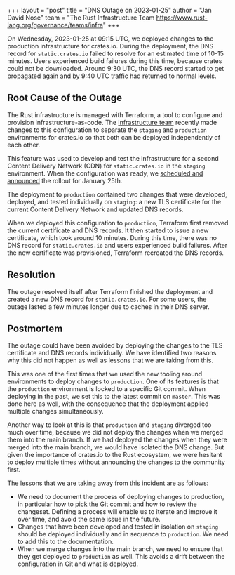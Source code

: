 +++
layout = "post"
title = "DNS Outage on 2023-01-25"
author = "Jan David Nose"
team = "The Rust Infrastructure Team <https://www.rust-lang.org/governance/teams/infra>"
+++

On Wednesday, 2023-01-25 at 09:15 UTC, we deployed changes to the production
infrastructure for crates.io. During the deployment, the DNS record for
`static.crates.io` failed to resolve for an estimated time of 10-15 minutes.
Users experienced build failures during this time, because crates could not be
downloaded. Around 9:30 UTC, the DNS record started to get propagated again and
by 9:40 UTC traffic had returned to normal levels.

## Root Cause of the Outage

The Rust infrastructure is managed with Terraform, a tool to configure and
provision infrastructure-as-code. The [Infrastructure team] recently made
changes to this configuration to separate the `staging` and `production`
environments for crates.io so that both can be deployed independently of each
other.

This feature was used to develop and test the infrastructure for a second
Content Delivery Network (CDN) for `static.crates.io` in the `staging`
environment. When the configuration was ready, we
[scheduled and announced](https://blog.rust-lang.org/inside-rust/2023/01/24/content-delivery-networks.html)
the rollout for January 25th.

The deployment to `production` contained two changes that were developed,
deployed, and tested individually on `staging`: a new TLS certificate for the
current Content Delivery Network and updated DNS records.

When we deployed this configuration to `production`, Terraform first removed the
current certificate and DNS records. It then started to issue a new certificate,
which took around 10 minutes. During this time, there was no DNS record for
`static.crates.io` and users experienced build failures. After the new
certificate was provisioned, Terraform recreated the DNS records.

## Resolution

The outage resolved itself after Terraform finished the deployment and created a
new DNS record for `static.crates.io`. For some users, the outage lasted a few
minutes longer due to caches in their DNS server.

## Postmortem

The outage could have been avoided by deploying the changes to the TLS
certificate and DNS records individually. We have identified two reasons why
this did not happen as well as lessons that we are taking from this.

This was one of the first times that we used the new tooling around environments
to deploy changes to `production`. One of its features is that the `production`
environment is locked to a specific Git commit. When deploying in the past, we
set this to the latest commit on `master`. This was done here as well, with the
consequence that the deployment applied multiple changes simultaneously.

Another way to look at this is that `production` and `staging` diverged too much
over time, because we did not deploy the changes when we merged them into the
main branch. If we had deployed the changes when they were merged into the main
branch, we would have isolated the DNS change. But given the importance of
crates.io to the Rust ecosystem, we were hesitant to deploy multiple times
without announcing the changes to the community first.

The lessons that we are taking away from this incident are as follows:

  - We need to document the process of deploying changes to production, in
    particular how to pick the Git commit and how to review the changeset.
    Defining a process will enable us to iterate and improve it over time, and
    avoid the same issue in the future.
  - Changes that have been developed and tested in isolation on `staging` should
    be deployed individually and in sequence to `production`. We need to add
    this to the documentation.
  - When we merge changes into the main branch, we need to ensure that they get
    deployed to `production` as well. This avoids a drift between the
    configuration in Git and what is deployed.

[infrastructure team]: https://www.rust-lang.org/governance/teams/infra

